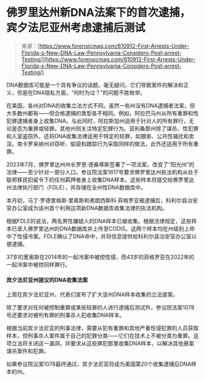 <!--yml

category: 未分类

date: 2024-05-27 14:47:14

-->

# 佛罗里达州新DNA法案下的首次逮捕，宾夕法尼亚州考虑逮捕后测试

> 来源：[https://www.forensicmag.com/610912-First-Arrests-Under-Florida-s-New-DNA-Law-Pennsylvania-Considers-Post-arrest-Testing/](https://www.forensicmag.com/610912-First-Arrests-Under-Florida-s-New-DNA-Law-Pennsylvania-Considers-Post-arrest-Testing/)

DNA数据库可能是一个具有争议的话题。毫无疑问，它们导致案件的解决和正义，但是在DNA隐私方面，“何时为过？”的问题不胜枚举。

在美国，各州对DNA的收集立法方式不同。虽然一些州没有DNA逮捕者法案，但大多数州都有——但合格逮捕的类型各不相同。例如，阿拉巴马州从所有重罪和性犯罪逮捕者身上收集DNA。与此同时，阿拉斯加州适用于针对人的所有罪行，无论是否为重罪或轻罪。其他州则关注特定犯罪行为。亚利桑那州除了谋杀、性犯罪和入室盗窃外，还将DNA收集法律适用于特定的轻罪，如猥亵、公共性骚扰和卖淫。南卡罗来纳州对窃听、偷窥和跟踪行为采取同样的做法，此外还适用于所有重罪。

2023年7月，佛罗里达州州长罗恩·德桑蒂斯签署了一项法案，改变了“阳光州”的法律——至少针对一部分人口。参议院法案1617号要求佛罗里达州执法机构从处于联邦移民扣留令下的任何羁押者身上收集DNA样本。这些样本将提交给佛罗里达州法律执行部门（FDLE），并存储在全州性DNA数据库中。

本月初，马丁·罗德里格斯·里奥斯和弗朗西斯科·菲格罗亚被逮捕后，科利尔县治安官办公室成为该州首个利用这项新DNA数据库收集法律的执法机构。

根据FDLE的说法，两名男性嫌疑人的DNA样本已被收集。根据法律规定，这些样本已录入佛罗里达州的DNA数据库并上传至CODIS。这两个样本均在州级别上命中了性侵冷案。FDLE确认了DNA命中，并将信息提供给科利尔县治安官办公室以便逮捕。

37岁的里奥斯在2014年的一起冷案中被控性侵，而43岁的菲格罗亚在2022年的一起冷案中被控同样罪行。

#### **宾夕法尼亚州提议的DNA收集法案**

上周在宾夕法尼亚州，代表们宣布了扩大该州DNA样本收集的立法提案。

除了要求对任何被控制重罪或某些轻罪的人进行逮捕后测试外，参议院法案1078号还要求对被判有罪的刑事杀人犯收集DNA样本。

根据当前宾夕法尼亚的刑事法律，需要从犯有重罪和其他严重性侵犯罪的人员获取样本，但刑事杀人案件属于自己的犯罪分类——它们在技术上不被分类为重罪。这项立法将关闭这一漏洞，并要求从这些罪犯那里收集DNA样本，以解决其他悬案谋杀案件和犯罪。

如果参议院议案1078最终通过，宾夕法尼亚将成为美国第20个收集逮捕后DNA样本的州。
